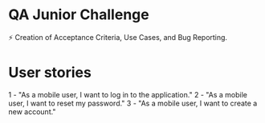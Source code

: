 # QA Junior Challenge
⚡ Creation of Acceptance Criteria, Use Cases, and Bug Reporting.

# User stories
1 - "As a mobile user, I want to log in to the application."
2 - "As a mobile user, I want to reset my password."
3 - "As a mobile user, I want to create a new account."
